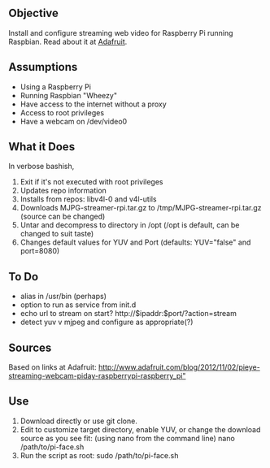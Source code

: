 <html>
<head></head><body>
<h2>Objective</h2>
Install and configure streaming web video for Raspberry Pi running Raspbian. Read about it at <a href="http://www.adafruit.com/blog/2012/11/02/pieye-streaming-webcam-piday-raspberrypi-raspberry_pi/">Adafruit</a>.
<h2>Assumptions</h2>
<ul><li>Using a Raspberry Pi
	<li>Running Raspbian "Wheezy"
	<li>Have access to the internet without a proxy
	<li>Access to root privileges
	<li>Have a webcam on /dev/video0
</ul>
<h2>What it Does</h2>
In verbose bashish,
<ol>
	<li>Exit if it's not executed with root privileges
	<li>Updates repo information
	<li>Installs from repos: libv4l-0 and v4l-utils
	<li>Downloads MJPG-streamer-rpi.tar.gz to /tmp/MJPG-streamer-rpi.tar.gz (source can be changed)
	<li>Untar and decompress to directory in /opt (/opt is default, can be changed to suit taste)
	<li>Changes default values for YUV and Port (defaults: YUV="false" and port=8080)
	</ol>

<h2>To Do</h2>
<ul><li>alias in /usr/bin (perhaps)</li>
	<li>option to run as service from init.d</li>
	<li>echo url to stream on start? http://$ipaddr:$port/?action=stream</li>
	<li>detect yuv v mjpeg and configure as appropriate(?)</li>
</ul>
<h2>Sources</h2>
Based on links at Adafruit: <a href="http://www.adafruit.com/blog/2012/11/02/pieye-streaming-webcam-piday-raspberrypi-raspberry_pi/">http://www.adafruit.com/blog/2012/11/02/pieye-streaming-webcam-piday-raspberrypi-raspberry_pi"</a>
<h2>Use</h2>
<ol><li>Download directly or use git clone.
	<li>Edit to customize target directory, enable YUV, or change the download source as you see fit: (using nano from the command line) nano /path/to/pi-face.sh
	<li>Run the script as root: sudo /path/to/pi-face.sh
</ol>
</body>